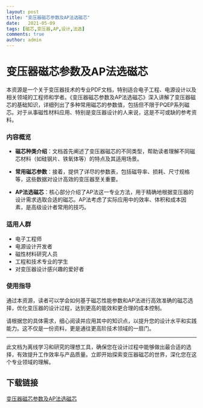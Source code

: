 ```yaml
---
layout: post
title: "变压器磁芯参数及AP法选磁芯"
date:   2021-05-09
tags: [磁芯,变压器,AP,设计,法选]
comments: true
author: admin
---
```

# 变压器磁芯参数及AP法选磁芯

本资源是一个关于变压器技术的专业PDF文档，特别适合电子工程、电源设计以及相关领域的工程师和学者。《变压器磁芯参数及AP法选磁芯》深入讲解了变压器磁芯的基础知识，详细列出了多种常用磁芯的参数值，包括但不限于PQEP系列磁芯。对于从事磁性材料应用、特别是变压器设计的人来说，这是不可或缺的参考资料。

### 内容概览
- **磁芯种类介绍**：文档首先阐述了变压器磁芯的不同类型，帮助读者理解不同磁芯材料（如硅钢片、铁氧体等）的特点及其适用场景。
  
- **常用磁芯参数**：接着，提供了详尽的参数表，包括磁导率、损耗、尺寸规格等，这些数据对设计高效的变压器至关重要。

- **AP法选磁芯**：核心部分介绍了AP法这一专业方法，用于精确地根据变压器的设计需求选取合适的磁芯。AP法考虑了实际应用中的效率、体积和成本因素，是高级设计者常用的技巧。

### 适用人群
- 电子工程师
- 电源设计开发者
- 磁性材料研究人员
- 工程和技术专业的学生
- 对变压器设计感兴趣的爱好者

### 使用指导
通过本资源，读者可以学会如何基于磁芯性能参数和AP法进行高效准确的磁芯选择，优化变压器的设计过程，达到更高的能效和更合理的成本控制。

请根据您的具体需求，细心阅读并应用其中的知识点，以提升您的设计水平和实践能力。这不仅是一份资料，更是通往更高阶技术领域的一扇门。

---

此文档为离线学习和研究的理想工具，确保您在设计过程中能够做出最合适的选择，有效提升工作效率与产品质量。立即开始探索变压器磁芯的世界，深化您在这个专业领域的理解。

## 下载链接

[变压器磁芯参数及AP法选磁芯](https://pan.quark.cn/s/eb433858350b)